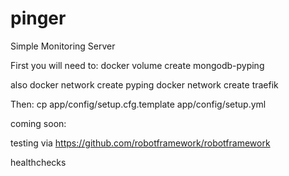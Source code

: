 # pinger
Simple Monitoring Server

First you will need to:
docker volume create mongodb-pyping

also
docker network create pyping
docker network create traefik

Then:
cp app/config/setup.cfg.template app/config/setup.yml


coming soon:

testing via https://github.com/robotframework/robotframework

healthchecks 
